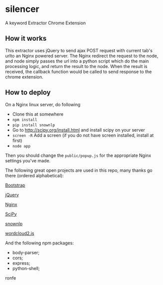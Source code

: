 # silencer
A keyword Extractor Chrome Extension

## How it works

This extractor uses jQuery to send ajax POST request with current tab's urlto an Nginx powered server. The Nginx redirect the request to the node, and node simply passes the url into a python script which do the main processing logic, and return the result to the node. When the result is received, the callback function would be called to send response to the chrome extension.

## How to deploy

On a Nginx linux server, do following

* Clone this at somewhere
* `npm install`
* `pip install snownlp`
* Go to http://scipy.org/install.html and install scipy on your server
* `screen -R` Add a screen (if you do not have screen installed, install at first)
* `node app`

Then you should change the `public/popup.js` for the appropriate Nginx settings you've made.

The following great open projects are used in this repo, many thanks go there (ordered alphabetical):

[Bootstrap](https://github.com/twbs/bootstrap )

[jQuery](https://github.com/jquery/jquery )

[Nginx](https://github.com/nginx/nginx )

[SciPy](http://scipy.org )

[snownlp](https://github.com/isnowfy/snownlp )

[wordcloud2.js](https://github.com/timdream/wordcloud2.js )

And the following npm packages:

* body-parser;
* cors;
* express;
* python-shell;

ronfe
